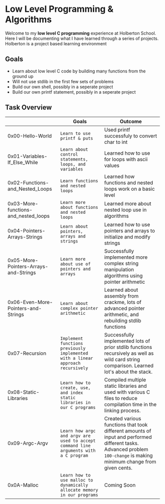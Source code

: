 
# Low Level Programming & Algorithms

Welcome to my  **low level C programming** experience at Holberton School. Here I will be documenting what I have learned through a series of projects. Holberton is a project based learning environment


## Goals

-  Learn about low level C code by building many functions from the ground up
- Will not use stdlib in the first few sets of problems
- Build our own shell, possibly in a seperate project
- Build our own printf statement, possibly in a seperate project


## Task Overview
|                |Goals                          |Outcome                         |
|----------------|-------------------------------|-----------------------------|
|0x00-Hello-World|`Learn to use printf & puts`            |Used printf successfuly to convert char to int            |
|0x01-Variables-If_Else_While          |`Learn about control statements, loops, and variables`            |Learned how to use for loops with ascii values            |
|0x02-Functions-and_Nested_Loops          |`Learn functions and nested loops`|Learned how functions and nested loops work on a basic level|
|0x03-More-functions-and_nested_loops     |`Learn more about functions and nested loops` | Learned more about nested loop use in algorithms | 
| 0x04-Pointers-Arrays-Strings | `Learn about pointers, arrays and strings` | Learned how to use pointers and arrays to initialize and modify strings
| 0x05-More-Pointers-Arrays-and-Strings | `Learn more about use of pointers and arrays` | Successfully implemented more complex string manipulation algorithms using pointer arithmetic
| 0x06-Even-More-Pointers-and-Strings | `Learn about complex pointer arithmetic` | Learned about assembly from crackme, lots of advanced pointer arithmetic, and rebuilding stdlib functions
| 0x07-Recursion | `Implement functions previously implemented with a linear approach recursively` | Successfully implemented lots of prior stdlib functions recursively as well as wild card string comparison. Learned lot's about the stack.
| 0x08-Static-Libraries | `Learn how to create, use, and index static libraries in our C programs` | Compiled multiple static libraries and used with various C files to reduce compilation time in the linking process.
| 0x09-Argc-Argv | `Learn how argc and argv are used to accept command line arguments with a C program` | Created various functions that took different amounts of input and performed different tasks. Advanced problem `100-change` is making minimum change from given cents.
| 0x0A-Malloc | `Learn how to use malloc to dynamically allocate memory in our programs` | Coming Soon

